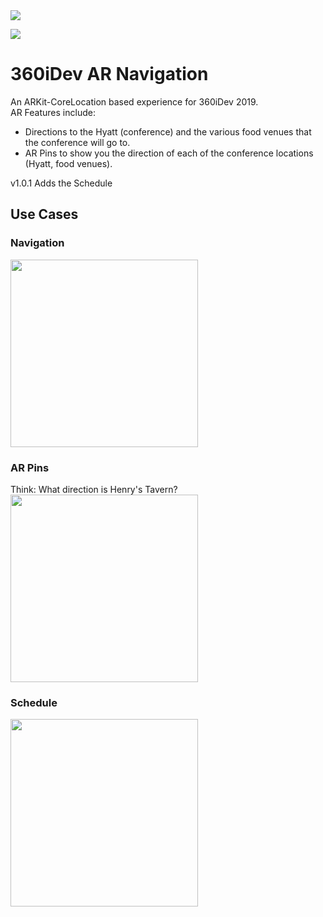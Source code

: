 <img src="https://github.com/intere/360iDevARNavigation/blob/develop/360iDev%20AR%20Navigation/Assets.xcassets/360_logo.imageset/360_logo.png?raw=true">

[<img src="https://www.apple.com/v/ios/app-store/d/images/overview/app_store_icon__fngcxe43zo2u_small.jpg">](https://apps.apple.com/app/id1476472126)

# 360iDev AR Navigation

An ARKit-CoreLocation based experience for 360iDev 2019.  
AR Features include:
- Directions to the Hyatt (conference) and the various food venues that the conference will go to.
- AR Pins to show you the direction of each of the conference locations (Hyatt, food venues).

v1.0.1 Adds the Schedule

## Use Cases

### Navigation
<img src="https://user-images.githubusercontent.com/2284832/63196813-7462ae00-c033-11e9-8a8f-814c869dcf61.gif" width="300">

### AR Pins
Think: What direction is Henry's Tavern?
<img src="https://user-images.githubusercontent.com/2284832/63197036-f3f07d00-c033-11e9-8e41-ab8da85a4638.PNG" width="300">

### Schedule
<img src="https://user-images.githubusercontent.com/2284832/63196682-11711700-c033-11e9-99c7-97d28a834503.gif" width="300">
